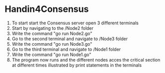 # Handin4Consensus

1. To start start the Consensus server open 3 different terminals
2. Start by navigating to the /Node2 folder 
3. Write the command "go run Node2.go"
4. Go to the second terminal and navigate to /Node3 folder
5. Write the command "go run Node3.go"
6. Go to the third terminal and navigate to /Node1 folder
7. Write the command "go run Node1.go"
8. The program now runs and the different nodes acces the critical section
at different times illustrated by print statements in the terminals
